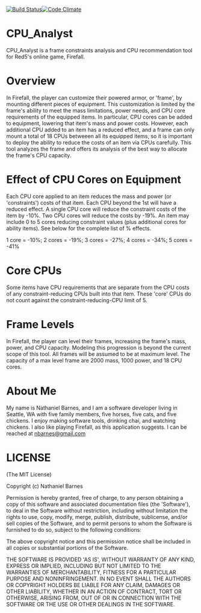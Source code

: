 [![Build Status](https://travis-ci.org/nbarnes/cpu_analyst.png)](https://travis-ci.org/nbarnes/cpu_analyst)[![Code Climate](https://codeclimate.com/github/nbarnes/cpu_analyst.png)](https://codeclimate.com/github/nbarnes/cpu_analyst)


CPU_Analyst
===========

CPU_Analyst is a frame constraints analysis and CPU recommendation tool for
Red5's online game, Firefall.

Overview
========

In Firefall, the player can customize their powered armor, or 'frame', by
mounting different pieces of equipment.  This customization is limited by the
frame's ability to meet the mass limitations, power needs, and CPU core
requirements of the equipped items.  In particular, CPU cores can be added to
equipment, lowering that item's mass and power costs.  However, each
additional CPU added to an item has a reduced effect, and a frame can only
mount a total of 18 CPUs betweeen all its equipped items, so it is important
to deploy the ability to reduce the costs of an item via CPUs carefully.  This
tool analyzes the frame and offers its analysis of the best way to allocate
the frame's CPU capacity.

Effect of CPU Cores on Equipment
================================

Each CPU core applied to an item reduces the mass and power (or 'constraints')
costs of that item.  Each CPU beyond the 1st will have a reduced effect. A
single CPU core will reduce the constraint costs of the item by -10%. Two CPU
cores will reduce the costs by -19%.  An item may include 0 to 5 cores
reducing constraint values (plus additional cores for ability items).  See
below for the complete list of % effects.

1 core  = -10%; 2 cores = -19%; 3 cores = -27%; 4 cores = -34%; 5 cores = -41%

Core CPUs
=========

Some items have CPU requirements that are separate from the CPU costs of any
constraint-reducing CPUs built into that item.  These 'core' CPUs do not
count against the constraint-reducing-CPU limit of 5.

Frame Levels
============
In Firefall, the player can level their frames, increasing the frame's mass,
power, and CPU capacity.  Modeling this progression is beyond the current
scope of this tool.  All frames will be assumed to be at maximum level.  The
capacity of a max level frame are 2000 mass, 1000 power, and 18 CPU cores.

About Me
========
My name is Nathaniel Barnes, and I am a software developer living in Seattle,
WA with five family members, five horses, five cats, and five chickens.  I
enjoy making software tools, drinking chai, and watching chickens.  I also
like playing Firefall, as this application suggests.  I can be reached at
nbarnes@gmail.com

LICENSE
=======

(The MIT License)

Copyright (c) Nathaniel Barnes

Permission is hereby granted, free of charge, to any person obtaining
a copy of this software and associated documentation files (the
'Software'), to deal in the Software without restriction, including
without limitation the rights to use, copy, modify, merge, publish,
distribute, sublicense, and/or sell copies of the Software, and to
permit persons to whom the Software is furnished to do so, subject to
the following conditions:

The above copyright notice and this permission notice shall be
included in all copies or substantial portions of the Software.

THE SOFTWARE IS PROVIDED 'AS IS', WITHOUT WARRANTY OF ANY KIND,
EXPRESS OR IMPLIED, INCLUDING BUT NOT LIMITED TO THE WARRANTIES OF
MERCHANTABILITY, FITNESS FOR A PARTICULAR PURPOSE AND NONINFRINGEMENT.
IN NO EVENT SHALL THE AUTHORS OR COPYRIGHT HOLDERS BE LIABLE FOR ANY
CLAIM, DAMAGES OR OTHER LIABILITY, WHETHER IN AN ACTION OF CONTRACT,
TORT OR OTHERWISE, ARISING FROM, OUT OF OR IN CONNECTION WITH THE
SOFTWARE OR THE USE OR OTHER DEALINGS IN THE SOFTWARE.